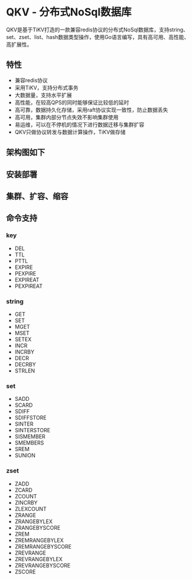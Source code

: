 # QKV - 分布式NoSql数据库

QKV是基于TiKV打造的一款兼容redis协议的分布式NoSql数据库，支持string、set、zset、list、hash数据类型操作，使用Go语言编写，具有高可用、高性能、高扩展性。

## 特性

- 兼容redis协议
- 采用TiKV，支持分布式事务
- 大数据量，支持水平扩展
- 高性能，在较高QPS的同时能够保证比较低的延时
- 高可靠，数据持久化存储，采用raft协议实现一致性，防止数据丢失
- 高可用，集群内部分节点失效不影响集群使用
- 易运维，可以在不停机的情况下进行数据迁移与集群扩容
- QKV只做协议转发与数据计算操作，TiKV做存储

## 架构图如下
## 安装部署
## 集群、扩容、缩容
## 命令支持

### key
- DEL
- TTL
- PTTL
- EXPIRE
- PEXPIRE
- EXPIREAT
- PEXPIREAT

### string
- GET
- SET
- MGET
- MSET
- SETEX
- INCR
- INCRBY
- DECR
- DECRBY
- STRLEN

### set
- SADD
- SCARD
- SDIFF
- SDIFFSTORE
- SINTER
- SINTERSTORE
- SISMEMBER
- SMEMBERS
- SREM
- SUNION

### zset
- ZADD
- ZCARD
- ZCOUNT
- ZINCRBY
- ZLEXCOUNT
- ZRANGE
- ZRANGEBYLEX
- ZRANGEBYSCORE
- ZREM
- ZREMRANGEBYLEX
- ZREMRANGEBYSCORE
- ZREVRANGE
- ZREVRANGEBYLEX
- ZREVRANGEBYSCORE
- ZSCORE